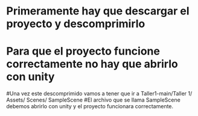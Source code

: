 # Primeramente hay que descargar el proyecto y descomprimirlo
# Para que el proyecto funcione correctamente no hay que abrirlo con unity
#Una vez este descomprimido vamos a tener que ir a Taller1-main/Taller 1/ Assets/ Scenes/ SampleScene
#El archivo que se llama SampleScene debemos abrirlo con unity y el proyecto funcionara correctamente.
